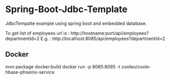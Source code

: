 # Spring-Boot-Jdbc-Template

JdbcTempalte example using spring boot and embedded database. 

To get list of employees url is : http://hostname:port/api/employees?departmentId=2
	E.g. : http://localhost:8085/api/employees?departmentId=2

## Docker
mvn package docker:build
docker run -p 8085:8085 -t cooleo/coole-hbase-phoenix-service